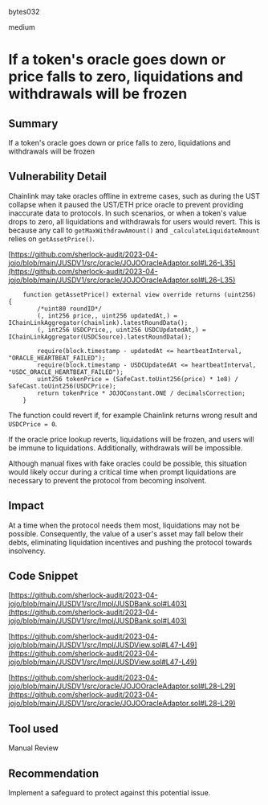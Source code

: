 bytes032

medium

# If a token's oracle goes down or price falls to zero, liquidations and withdrawals will be frozen

## Summary

If a token's oracle goes down or price falls to zero, liquidations and withdrawals will be frozen

## Vulnerability Detail

Chainlink may take oracles offline in extreme cases, such as during the UST collapse when it paused the UST/ETH price oracle to prevent providing inaccurate data to protocols. In such scenarios, or when a token's value drops to zero, all liquidations and withdrawals for users would revert. This is because any call to `getMaxWithdrawAmount()` and `_calculateLiquidateAmount` relies on `getAssetPrice()`.

[https://github.com/sherlock-audit/2023-04-jojo/blob/main/JUSDV1/src/oracle/JOJOOracleAdaptor.sol#L26-L35](https://github.com/sherlock-audit/2023-04-jojo/blob/main/JUSDV1/src/oracle/JOJOOracleAdaptor.sol#L26-L35)


```solidity
    function getAssetPrice() external view override returns (uint256) {
        /*uint80 roundID*/
        (, int256 price,, uint256 updatedAt,) = IChainLinkAggregator(chainlink).latestRoundData();
        (, int256 USDCPrice,, uint256 USDCUpdatedAt,) = IChainLinkAggregator(USDCSource).latestRoundData();

        require(block.timestamp - updatedAt <= heartbeatInterval, "ORACLE_HEARTBEAT_FAILED");
        require(block.timestamp - USDCUpdatedAt <= heartbeatInterval, "USDC_ORACLE_HEARTBEAT_FAILED");
        uint256 tokenPrice = (SafeCast.toUint256(price) * 1e8) / SafeCast.toUint256(USDCPrice);
        return tokenPrice * JOJOConstant.ONE / decimalsCorrection;
    }
```

The function could revert if, for example Chainlink returns wrong result and `USDCPrice = 0`.

If the oracle price lookup reverts, liquidations will be frozen, and users will be immune to liquidations. Additionally, withdrawals will be impossible.

Although manual fixes with fake oracles could be possible, this situation would likely occur during a critical time when prompt liquidations are necessary to prevent the protocol from becoming insolvent.

## Impact

At a time when the protocol needs them most, liquidations may not be possible. Consequently, the value of a user's asset may fall below their debts, eliminating liquidation incentives and pushing the protocol towards insolvency.

## Code Snippet

[https://github.com/sherlock-audit/2023-04-jojo/blob/main/JUSDV1/src/Impl/JUSDBank.sol#L403](https://github.com/sherlock-audit/2023-04-jojo/blob/main/JUSDV1/src/Impl/JUSDBank.sol#L403)

[https://github.com/sherlock-audit/2023-04-jojo/blob/main/JUSDV1/src/Impl/JUSDView.sol#L47-L49](https://github.com/sherlock-audit/2023-04-jojo/blob/main/JUSDV1/src/Impl/JUSDView.sol#L47-L49)

[https://github.com/sherlock-audit/2023-04-jojo/blob/main/JUSDV1/src/oracle/JOJOOracleAdaptor.sol#L28-L29](https://github.com/sherlock-audit/2023-04-jojo/blob/main/JUSDV1/src/oracle/JOJOOracleAdaptor.sol#L28-L29)

## Tool used

Manual Review

## Recommendation

Implement a safeguard to protect against this potential issue.